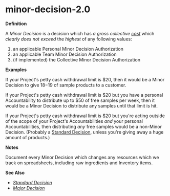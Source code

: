 # minor-decision-2.0

**Definition**

A _Minor Decision_ is a decision which has _a gross collective_ [_cost_](cost.md) which _clearly does not exceed_ the _highest_ of any following values:

1. an applicable Personal Minor Decision Authorization
2. an applicable Team Minor Decision Authorization
3. (if implemented) the Collective Minor Decision Authorization

**Examples**

If your Project's petty cash withdrawal limit is $20, then it would be a Minor Decision to give $18-$19 of sample products to a customer.

If your Project's petty cash withdrawal limit is $20 but you have a personal Accountability to distribute up to $50 of free samples per week, then it would be a Minor Decision to distribute any samples until that limit is hit.

If your Project's petty cash withdrawal limit is $20 but you're acting outside of the scope of your Project's Accountabilities _and_ your personal Accountabilities, then distributing _any_ free samples would be a non-Minor Decision. (Probably a [Standard Decision](standard-decision.md), unless you're giving away a huge amount of products.)

**Notes**

Document every Minor Decision which changes any resources which we track on spreadsheets, including raw ingredients and Inventory items.

**See Also**

* [_Standard Decision_](standard-decision.md)
* [_Major Decision_](major-decision.md)
